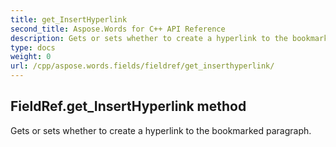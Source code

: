 ```yaml
---
title: get_InsertHyperlink
second_title: Aspose.Words for C++ API Reference
description: Gets or sets whether to create a hyperlink to the bookmarked paragraph. 
type: docs
weight: 0
url: /cpp/aspose.words.fields/fieldref/get_inserthyperlink/
---
```

## FieldRef.get_InsertHyperlink method


Gets or sets whether to create a hyperlink to the bookmarked paragraph. 

